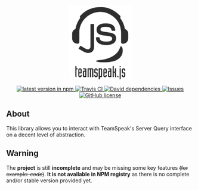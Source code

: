 <div align="center">
  <a href="#"><img src="https://github.com/imxeno/teamspeak.js/blob/master/docs/logo.png" alt="teamspeak.js logo" title="teamspeak.js" height="200" /></a>
  <p><!-- separator --></p>
  <p>
    <a href="">
      <img src="https://img.shields.io/npm/v/teamspeak.js.svg" alt="latest version in npm" />
    </a>
    <a href="https://travis-ci.org/imxeno/teamspeak.js">
      <img src="https://img.shields.io/travis/imxeno/teamspeak.js/master.svg" alt="Travis CI" />
    </a>
    <a href="https://david-dm.org/imxeno/teamspeak.js">
      <img src="https://david-dm.org/imxeno/teamspeak.js.svg" alt="David dependencies"/>
    </a>
    <a href="https://github.com/imxeno/teamspeak.js/issues">
    	<img src="https://img.shields.io/github/issues/imxeno/teamspeak.js.svg" alt="Issues" />
    </a>
    <a href="https://github.com/imxeno/teamspeak.js/blob/master/LICENSE">
      <img src="https://img.shields.io/github/license/imxeno/teamspeak.js.svg" alt="GitHub license" />
    </a>
  </p>
</div>

## About

This library allows you to interact with TeamSpeak's Server Query interface on a decent level of abstraction.

## Warning

The **project** is still **incomplete** and may be missing some key features ~~(for example: *code*)~~. **It is not available in NPM registry** as there is no complete and/or stable version provided yet.
